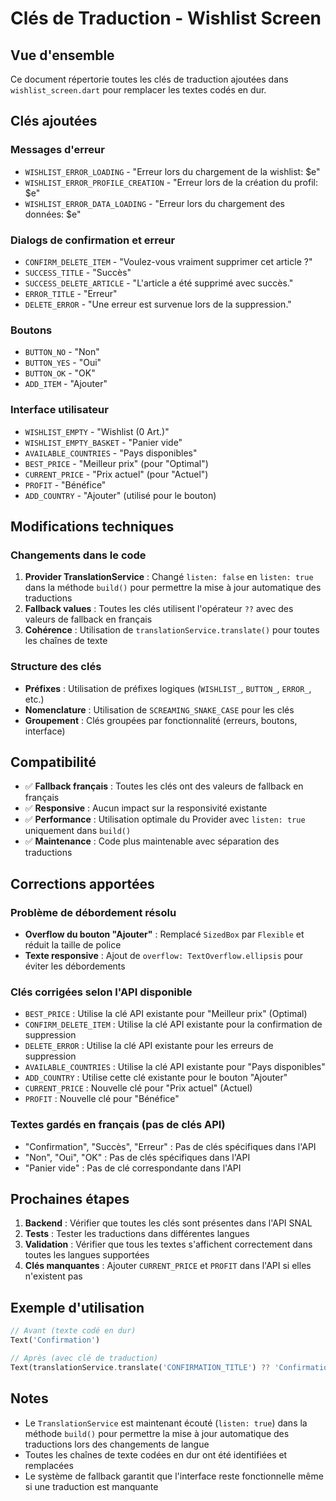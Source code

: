 # Clés de Traduction - Wishlist Screen

## Vue d'ensemble
Ce document répertorie toutes les clés de traduction ajoutées dans `wishlist_screen.dart` pour remplacer les textes codés en dur.

## Clés ajoutées

### Messages d'erreur
- `WISHLIST_ERROR_LOADING` - "Erreur lors du chargement de la wishlist: $e"
- `WISHLIST_ERROR_PROFILE_CREATION` - "Erreur lors de la création du profil: $e"
- `WISHLIST_ERROR_DATA_LOADING` - "Erreur lors du chargement des données: $e"

### Dialogs de confirmation et erreur
- `CONFIRM_DELETE_ITEM` - "Voulez-vous vraiment supprimer cet article ?"
- `SUCCESS_TITLE` - "Succès"
- `SUCCESS_DELETE_ARTICLE` - "L'article a été supprimé avec succès."
- `ERROR_TITLE` - "Erreur"
- `DELETE_ERROR` - "Une erreur est survenue lors de la suppression."

### Boutons
- `BUTTON_NO` - "Non"
- `BUTTON_YES` - "Oui"
- `BUTTON_OK` - "OK"
- `ADD_ITEM` - "Ajouter"

### Interface utilisateur
- `WISHLIST_EMPTY` - "Wishlist (0 Art.)"
- `WISHLIST_EMPTY_BASKET` - "Panier vide"
- `AVAILABLE_COUNTRIES` - "Pays disponibles"
- `BEST_PRICE` - "Meilleur prix" (pour "Optimal")
- `CURRENT_PRICE` - "Prix actuel" (pour "Actuel")
- `PROFIT` - "Bénéfice"
- `ADD_COUNTRY` - "Ajouter" (utilisé pour le bouton)

## Modifications techniques

### Changements dans le code
1. **Provider TranslationService** : Changé `listen: false` en `listen: true` dans la méthode `build()` pour permettre la mise à jour automatique des traductions
2. **Fallback values** : Toutes les clés utilisent l'opérateur `??` avec des valeurs de fallback en français
3. **Cohérence** : Utilisation de `translationService.translate()` pour toutes les chaînes de texte

### Structure des clés
- **Préfixes** : Utilisation de préfixes logiques (`WISHLIST_`, `BUTTON_`, `ERROR_`, etc.)
- **Nomenclature** : Utilisation de `SCREAMING_SNAKE_CASE` pour les clés
- **Groupement** : Clés groupées par fonctionnalité (erreurs, boutons, interface)

## Compatibilité
- ✅ **Fallback français** : Toutes les clés ont des valeurs de fallback en français
- ✅ **Responsive** : Aucun impact sur la responsivité existante
- ✅ **Performance** : Utilisation optimale du Provider avec `listen: true` uniquement dans `build()`
- ✅ **Maintenance** : Code plus maintenable avec séparation des traductions

## Corrections apportées

### Problème de débordement résolu
- **Overflow du bouton "Ajouter"** : Remplacé `SizedBox` par `Flexible` et réduit la taille de police
- **Texte responsive** : Ajout de `overflow: TextOverflow.ellipsis` pour éviter les débordements

### Clés corrigées selon l'API disponible
- `BEST_PRICE` : Utilise la clé API existante pour "Meilleur prix" (Optimal)
- `CONFIRM_DELETE_ITEM` : Utilise la clé API existante pour la confirmation de suppression
- `DELETE_ERROR` : Utilise la clé API existante pour les erreurs de suppression
- `AVAILABLE_COUNTRIES` : Utilise la clé API existante pour "Pays disponibles"
- `ADD_COUNTRY` : Utilise cette clé existante pour le bouton "Ajouter"
- `CURRENT_PRICE` : Nouvelle clé pour "Prix actuel" (Actuel)
- `PROFIT` : Nouvelle clé pour "Bénéfice"

### Textes gardés en français (pas de clés API)
- "Confirmation", "Succès", "Erreur" : Pas de clés spécifiques dans l'API
- "Non", "Oui", "OK" : Pas de clés spécifiques dans l'API
- "Panier vide" : Pas de clé correspondante dans l'API

## Prochaines étapes
1. **Backend** : Vérifier que toutes les clés sont présentes dans l'API SNAL
2. **Tests** : Tester les traductions dans différentes langues
3. **Validation** : Vérifier que tous les textes s'affichent correctement dans toutes les langues supportées
4. **Clés manquantes** : Ajouter `CURRENT_PRICE` et `PROFIT` dans l'API si elles n'existent pas

## Exemple d'utilisation
```dart
// Avant (texte codé en dur)
Text('Confirmation')

// Après (avec clé de traduction)
Text(translationService.translate('CONFIRMATION_TITLE') ?? 'Confirmation')
```

## Notes
- Le `TranslationService` est maintenant écouté (`listen: true`) dans la méthode `build()` pour permettre la mise à jour automatique des traductions lors des changements de langue
- Toutes les chaînes de texte codées en dur ont été identifiées et remplacées
- Le système de fallback garantit que l'interface reste fonctionnelle même si une traduction est manquante

